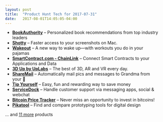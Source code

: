 ```yaml
---
layout: post
title:  "Product Hunt Tech for 2017-07-31"
date:   2017-08-01T14:05:05-04:00
---
```


* **[BookAuthority](https://www.producthunt.com/posts/bookauthority?utm_campaign=producthunt-api&utm_medium=api&utm_source=Application%3A+Daily+Digest+RSS+%28ID%3A+3202%29)** – Personalized book recommendations from top industry leaders
* **[Shotty](https://www.producthunt.com/posts/shotty?utm_campaign=producthunt-api&utm_medium=api&utm_source=Application%3A+Daily+Digest+RSS+%28ID%3A+3202%29)** – Faster access to your screenshots on Mac.
* **[Wakeout](https://www.producthunt.com/posts/wakeout?utm_campaign=producthunt-api&utm_medium=api&utm_source=Application%3A+Daily+Digest+RSS+%28ID%3A+3202%29)** – A new way to wake up—with workouts you do in your pajamas
* **[SmartContract.com - ChainLink](https://www.producthunt.com/posts/smartcontract-com-chainlink?utm_campaign=producthunt-api&utm_medium=api&utm_source=Application%3A+Daily+Digest+RSS+%28ID%3A+3202%29)** – Connect Smart Contracts to your Applications and Data
* **[3D Up by UpLabs](https://www.producthunt.com/posts/3d-up-by-uplabs?utm_campaign=producthunt-api&utm_medium=api&utm_source=Application%3A+Daily+Digest+RSS+%28ID%3A+3202%29)** – The best of 3D, AR and VR every day.
* **[ShareMail](https://www.producthunt.com/posts/sharemail?utm_campaign=producthunt-api&utm_medium=api&utm_source=Application%3A+Daily+Digest+RSS+%28ID%3A+3202%29)** – Automatically mail pics and messages to Grandma from your 📱
* **[Tip Yourself](https://www.producthunt.com/posts/tip-yourself-2?utm_campaign=producthunt-api&utm_medium=api&utm_source=Application%3A+Daily+Digest+RSS+%28ID%3A+3202%29)** – Easy, fun and rewarding way to save money
* **[ServiceDock](https://www.producthunt.com/posts/servicedock?utm_campaign=producthunt-api&utm_medium=api&utm_source=Application%3A+Daily+Digest+RSS+%28ID%3A+3202%29)** – Handle customer support via messaging apps, social & webchat
* **[Bitcoin Price Tracker](https://www.producthunt.com/posts/bitcoin-price-tracker?utm_campaign=producthunt-api&utm_medium=api&utm_source=Application%3A+Daily+Digest+RSS+%28ID%3A+3202%29)** – Never miss an opportunity to invest in bitcoins!
* **[Pikatool](https://www.producthunt.com/posts/pikatool?utm_campaign=producthunt-api&utm_medium=api&utm_source=Application%3A+Daily+Digest+RSS+%28ID%3A+3202%29)** – Find and compare prototyping tools for digital design

… and [11 more](https://www.producthunt.com/tech) products
